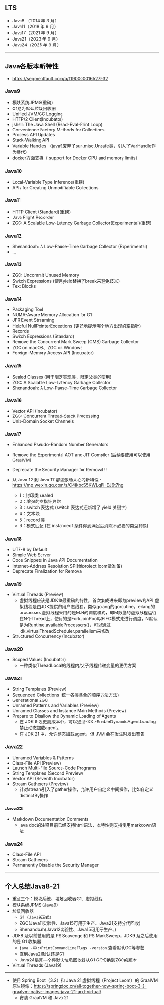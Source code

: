 ## LTS
+ Java8 （2014 年 3 月）
+ Java11（2018 年 9 月）
+ Java17（2021 年 9 月）
+ Java21（2023 年 9 月）
+ Java24（2025 年 3 月）

---

## Java各版本新特性
+ https://segmentfault.com/a/1190000016527932

### Java9
+ 模块系统JPMS(重磅)
+ G1成为默认垃圾回收器
+ Unified JVM/GC Logging
+ HTTP/2 Client(Incubator)
+ jshell: The Java Shell (Read-Eval-Print Loop)
+ Convenience Factory Methods for Collections
+ Process API Updates
+ Stack-Walking API
+ Variable Handles （java9废弃了sun.misc.Unsafe类，引入了VarHandle作为替代）
+ docker方面支持（ support for Docker CPU and memory limits）

### Java10
+ Local-Variable Type Inference(重磅)
+ APIs for Creating Unmodifiable Collections

### Java11
+ HTTP Client (Standard)(重磅)
+ Java Flight Recorder
+ ZGC: A Scalable Low-Latency Garbage Collector(Experimental)(重磅)

### Java12
+ Shenandoah: A Low-Pause-Time Garbage Collector (Experimental)
+ ...

### Java13
+ ZGC: Uncommit Unused Memory
+ Switch Expressions (使用yield替换了break来避免歧义)
+ Text Blocks 

### Java14
+ Packaging Tool 
+ NUMA-Aware Memory Allocation for G1
+ JFR Event Streaming
+ Helpful NullPointerExceptions (更好地提示哪个地方出现的空指针)
+ Records 
+ Switch Expressions (Standard)
+ Remove the Concurrent Mark Sweep (CMS) Garbage Collector
+ ZGC on macOS、ZGC on Windows
+ Foreign-Memory Access API (Incubator)

### Java15
+ Sealed Classes (用于限定实现类，限定父类的使用)
+ ZGC: A Scalable Low-Latency Garbage Collector
+ Shenandoah: A Low-Pause-Time Garbage Collector

### Java16
+ Vector API (Incubator)
+ ZGC: Concurrent Thread-Stack Processing
+ Unix-Domain Socket Channels

### Java17
+ Enhanced Pseudo-Random Number Generators
+ Remove the Experimental AOT and JIT Compiler (后续要使用可以使用GraalVM)
+ Deprecate the Security Manager for Removal !!

+ 从 Java 12 到 Java 17 那些激动人心的新特性 : <https://mp.weixin.qq.com/s/C4ikbcS5KWLqPI-EJ6t7hg>
  - 1：封印类 sealed
  - 2：增强的空指针异常
  - 3：switch 表达式 (switch 表达式还新增了 yield 关键字)
  - 4：文本块
  - 5：record 类
  - 6：模式匹配 (在 instanceof 条件得到满足后消除不必要的类型转换)

### Java18
+ UTF-8 by Default
+ Simple Web Server
+ Code Snippets in Java API Documentation
+ Internet-Address Resolution SPI(给project loom做准备)
+ Deprecate Finalization for Removal

### Java19
+ Virtual Threads (Preview)
  - 虚拟线程应该是JDK19最重磅的特性，首次集成进来即为preview的API
    虚拟线程是由JDK提供的用户态线程，类似golang的goroutine，erlang的processes
    虚拟线程采用的是M:N的调度模式，即M数量的虚拟线程运行在N个Thread上，使用的是ForkJoinPool以FIFO模式来进行调度，N默认是为Runtime.availableProcessors()，可以通过jdk.virtualThreadScheduler.parallelism来修改
+ Structured Concurrency (Incubator)

### Java20
+ Scoped Values (Incubator)
  - 一种类似ThreadLocal的线程内/父子线程传递变量的更优方案

### Java21
+ String Templates (Preview)
+ Sequenced Collections (统一各类集合的顺序方法方法)
+ Generational ZGC
+ Unnamed Patterns and Variables (Preview)
+ Unnamed Classes and Instance Main Methods (Preview)
+ Prepare to Disallow the Dynamic Loading of Agents
  - 在 JDK 9 及更高版本中，可以通过-XX:-EnableDynamicAgentLoading禁止动态加载agent。
  - 在 JDK 21 中，允许动态加载agent，但 JVM 会在发生时发出警告

### Java22
+ Unnamed Variables & Patterns
+ Class-File API (Preview)
+ Launch Multi-File Source-Code Programs
+ String Templates (Second Preview)
+ Vector API (Seventh Incubator)
+ Stream Gatherers (Preview)
  - 针对stream引入了gather操作，允许用户自定义中间操作，比如自定义distinctBy操作

### Java23
+ Markdown Documentation Comments
  - java doc的注释目前已经支持html语法，本特性则支持使用markdown语法

### Java24
+ Class-File API
+ Stream Gatherers
+ Permanently Disable the Security Manager

---

## 个人总结Java8-21
+ 重点三个：模块系统、垃圾回收器G1、虚拟线程
+ 模块系统JPMS (Java9)
+ 垃圾回收器
  - G1（Java9正式）
  - ZGC(Java11实验性、Java15可用于生产、Java21支持分代回收)
  - Shenandoah(Java12实验性、Java15可用于生产、)
+ JDK8 及以前使用的是 PS Scavenge 和 PS MarkSweep，JDK9 及之后使用的是 G1 收集器
  - `java -XX:+PrintCommandLineFlags -version` 查看默认GC等参数
  - 直到Java21默认还是G1
  - Java24是第一个将默认垃圾回收器从G1 GC切换到ZGC的版本
+ Virtual Threads (Java19)

---

+ 使用 Spring Boot（3.2）和 Java 21 虚拟线程（Project Loom）的 GraalVM 原生镜像：<https://springdoc.cn/all-together-now-spring-boot-3-2-graalvm-native-images-java-21-and-virtual/>
  - 安装 GraalVM 和 Java 21